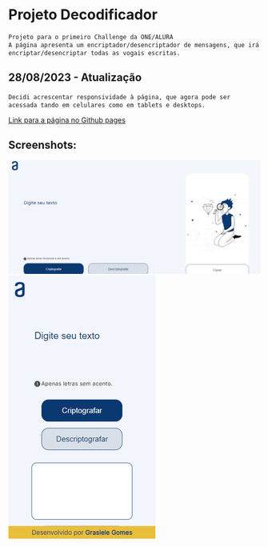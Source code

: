 # Projeto Decodificador 
    Projeto para o primeiro Challenge da ONE/ALURA
    A página apresenta um encriptador/desencriptador de mensagens, que irá encriptar/desencriptar todas as vogais escritas.

## 28/08/2023 - Atualização
    Decidi acrescentar responsividade à página, que agora pode ser acessada tando em celulares como em tablets e desktops.

[Link para a página no Github pages](https://ggms13.github.io/decodificador/)

## Screenshots:
<img src="./assets/images/desktop-ver.png"/>

<img src="./assets/images/mobile-ver.png"/>